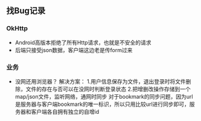 ## 找Bug记录
### OkHttp
- Android高版本拒绝了所有Http请求，也就是不安全的请求
- 后端只接受json数据，客户端这边老是传form过来
### 业务
- 没网还用浏览器？
解决方案：
1.用户信息保存为文件，退出登录时将文件删除，文件的存在与否可以在没网时判断登录状态
2.把增删改操作存储到一个map/json文件，监听网络，通网时同步
对于bookmark的同步问题，因为url是服务器与客户端bookmark的唯一标识，所以只用比较url进行同步即可，服务器和客户端各自拥有独立的自增id